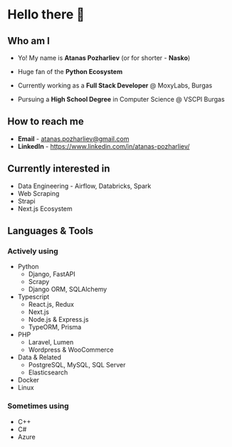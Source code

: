 # Hello there 👋
## Who am I

- Yo! My name is __Atanas Pozharliev__ (or for shorter - __Nasko__)

- Huge fan of the __Python Ecosystem__

- Currently working as a __Full Stack Developer__ @ MoxyLabs, Burgas

- Pursuing a __High School Degree__  in Computer Science @ VSCPI Burgas

## How to reach me

- __Email__ - atanas.pozharliev@gmail.com
- __LinkedIn__ - https://www.linkedin.com/in/atanas-pozharliev/

## Currently interested in
- Data Engineering - Airflow, Databricks, Spark
- Web Scraping
- Strapi 
- Next.js Ecosystem

## Languages & Tools
### Actively using

- Python 
   - Django, FastAPI
   - Scrapy
   - Django ORM, SQLAlchemy
- Typescript
   - React.js, Redux
   - Next.js 
   - Node.js & Express.js
   - TypeORM, Prisma
- PHP 
   - Laravel, Lumen
   - Wordpress & WooCommerce
- Data & Related
   - PostgreSQL, MySQL, SQL Server
   - Elasticsearch
- Docker
- Linux

### Sometimes using
- C++
- C#
- Azure